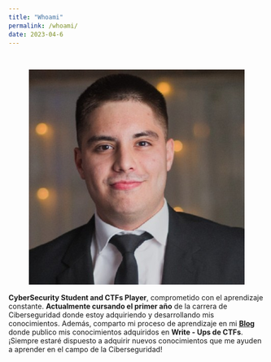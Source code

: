 ```yaml
---
title: "Whoami"
permalink: /whoami/
date: 2023-04-6
---
```

<br>

<p align="center">
<img src="/assets/images/whoami/foto.jpg">
</p>



**CyberSecurity Student and CTFs Player**, comprometido con el aprendizaje constante.
**Actualmente cursando el primer año** de la carrera de Ciberseguridad donde estoy adquiriendo y desarrollando mis conocimientos.
Además, comparto mi proceso de aprendizaje en mi [**Blog**](https://0mariano.github.io) donde publico mis conocimientos adquiridos en  **Write - Ups de CTFs**.
¡Siempre estaré dispuesto a adquirir nuevos conocimientos que me ayuden a aprender en el  campo de la Ciberseguridad!
